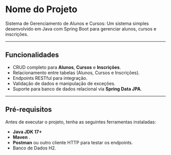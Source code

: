 # **Nome do Projeto**

Sistema de Gerenciamento de Alunos e Cursos: 
Um sistema simples desenvolvido em Java com Spring Boot para gerenciar alunos, cursos e inscrições.

---

## **Funcionalidades**

- CRUD completo para **Alunos**, **Cursos** e **Inscrições**.
- Relacionamento entre tabelas (Alunos, Cursos e Inscrições).
- Endpoints RESTful para integração.
- Validação de dados e manipulação de exceções.
- Suporte para banco de dados relacional via **Spring Data JPA**.

---

## **Pré-requisitos**

Antes de executar o projeto, tenha as seguintes ferramentas instaladas:

- **Java JDK 17+**
- **Maven** .
- **Postman** ou outro cliente HTTP para testar os endpoints.
- Banco de Dados H2.